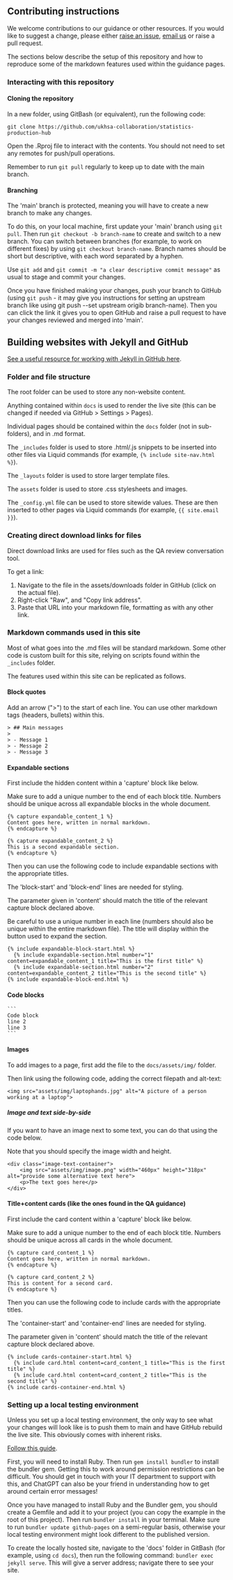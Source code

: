 ## Contributing instructions

We welcome contributions to our guidance or other resources. If you would like to suggest a change, please either [raise an issue](https://github.com/ukhsa-collaboration/statistics-production-hub/issues), [email us](<mailto:UKHSA_HOPSTATS@ukhsa.gov.uk?subject=Statistics Production Hub>) or raise a pull request. 

The sections below describe the setup of this repository and how to reproduce some of the markdown features used within the guidance pages. 


### Interacting with this repository

#### Cloning the repository

In a new folder, using GitBash (or equivalent), run the following code:

```
git clone https://github.com/ukhsa-collaboration/statistics-production-hub
```

Open the .Rproj file to interact with the contents. You should not need to set any remotes for push/pull operations.

Remember to run `git pull` regularly to keep up to date with the main branch. 

#### Branching

The 'main' branch is protected, meaning you will have to create a new branch to make any changes. 

To do this, on your local machine, first update your 'main' branch using `git pull`. Then run `git checkout -b branch-name` to create and switch to a new branch. You can switch between branches (for example, to work on different fixes) by using `git checkout branch-name`. Branch names should be short but descriptive, with each word separated by a hyphen.

Use `git add` and `git commit -m "a clear descriptive commit message"` as usual to stage and commit your changes. 

Once you have finished making your changes, push your branch to GitHub (using `git push` - it may give you instructions for setting an upstream branch like using git push --set upstream origib branch-name). Then you can click the link it gives you to open GitHub and raise a pull request to have your changes reviewed and merged into 'main'. 


## Building websites with Jekyll and GitHub

[See a useful resource for working with Jekyll in GitHub here](https://carpentries-incubator.github.io/jekyll-pages-novice/). 

### Folder and file structure
The root folder can be used to store any non-website content. 

Anything contained within `docs` is used to render the live site (this can be changed if needed via GitHub > Settings > Pages). 

Individual pages should be contained within the `docs` folder (not in sub-folders), and in .md format. 

The `_includes` folder is used to store .html/.js snippets to be inserted into other files via Liquid commands (for example, `{% include site-nav.html %}`).

The `_layouts` folder is used to store larger template files. 

The `assets` folder is used to store .css stylesheets and images. 

The `_config.yml` file can be used to store sitewide values. These are then inserted to other pages via Liquid commands (for example, `{{ site.email }}`). 

### Creating direct download links for files
Direct download links are used for files such as the QA review conversation tool. 

To get a link:
1. Navigate to the file in the assets/downloads folder in GitHub (click on the actual file).
2. Right-click "Raw", and "Copy link address".
3. Paste that URL into your markdown file, formatting as with any other link. 

### Markdown commands used in this site
Most of what goes into the .md files will be standard markdown. Some other code is custom built for this site, relying on scripts found within the `_includes` folder.

The features used within this site can be replicated as follows.

#### Block quotes

Add an arrow (">") to the start of each line. You can use other markdown tags (headers, bullets) within this. 

```
> ## Main messages
>
> - Message 1
> - Message 2
> - Message 3
```

#### Expandable sections

First include the hidden content within a 'capture' block like below. 

Make sure to add a unique number to the end of each block title. Numbers should be unique across all expandable blocks in the whole document. 

```
{% capture expandable_content_1 %}
Content goes here, written in normal markdown.
{% endcapture %}

{% capture expandable_content_2 %}
This is a second expandable section.
{% endcapture %}
```

Then you can use the following code to include expandable sections with the appropriate titles. 

The 'block-start' and 'block-end' lines are needed for styling. 

The parameter given in 'content' should match the title of the relevant capture block declared above. 

Be careful to use a unique number in each line (numbers should also be unique within the entire markdown file). The title will display within the button used to expand the section. 

```
{% include expandable-block-start.html %}
  {% include expandable-section.html number="1" content=expandable_content_1 title="This is the first title" %}
  {% include expandable-section.html number="2"  content=expandable_content_2 title="This is the second title" %}
{% include expandable-block-end.html %}

```


#### Code blocks
````
```
Code block
line 2
line 3
```
````


#### Images

To add images to a page, first add the file to the `docs/assets/img/` folder.

Then link using the following code, adding the correct filepath and alt-text:

`<img src="assets/img/laptophands.jpg" alt="A picture of a person working at a laptop">`


##### Image and text side-by-side
If you want to have an image next to some text, you can do that using the code below. 

Note that you should specify the image width and height. 


```
<div class="image-text-container">
    <img src="assets/img/image.png" width="460px" height="318px" alt="provide some alternative text here">
    <p>The text goes here</p>
</div>
```

#### Title+content cards (like the ones found in the QA guidance)

First include the card content within a 'capture' block like below. 

Make sure to add a unique number to the end of each block title. Numbers should be unique across all cards in the whole document. 

```
{% capture card_content_1 %}
Content goes here, written in normal markdown.
{% endcapture %}

{% capture card_content_2 %}
This is content for a second card.
{% endcapture %}
```

Then you can use the following code to include cards with the appropriate titles. 

The 'container-start' and 'container-end' lines are needed for styling. 

The parameter given in 'content' should match the title of the relevant capture block declared above. 

```
{% include cards-container-start.html %}
  {% include card.html content=card_content_1 title="This is the first title" %}
  {% include card.html content=card_content_2 title="This is the second title" %}
{% include cards-container-end.html %}

```


### Setting up a local testing environment
Unless you set up a local testing environment, the only way to see what your changes will look like is to push them to main and have GitHub rebuild the live site. This obviously comes with inherent risks. 

[Follow this guide](https://docs.github.com/en/pages/setting-up-a-github-pages-site-with-jekyll/testing-your-github-pages-site-locally-with-jekyll).

First, you will need to install Ruby. Then run `gem install bundler` to install the bundler gem. Getting this to work around permission restrictions can be difficult. You should get in touch with your IT department to support with this, and ChatGPT can also be your friend in understanding how to get around certain error messages! 

Once you have managed to install Ruby and the Bundler gem, you should create a Gemfile and add it to your project (you can copy the example in the root of this project). Then run `bundler install` in your terminal. Make sure to run `bundler update github-pages` on a semi-regular basis, otherwise your local testing environment might look different to the published version.

To create the locally hosted site, navigate to the 'docs' folder in GitBash (for example, using `cd docs`), then run the following command: `bundler exec jekyll serve`. This will give a server address; navigate there to see your site.  
